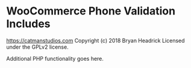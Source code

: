 # WooCommerce Phone Validation Includes #
https://catmanstudios.com
Copyright (c) 2018 Bryan Headrick
Licensed under the GPLv2 license.

Additional PHP functionality goes here.